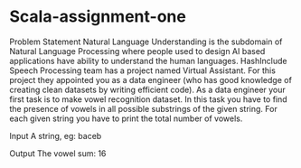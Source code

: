 # Scala-assignment-one


Problem Statement
Natural Language Understanding is the subdomain of Natural Language Processing where people
used to design AI based applications have ability to understand the human languages. HashInclude
Speech Processing team has a project named Virtual Assistant. For this project they appointed you
as a data engineer (who has good knowledge of creating clean datasets by writing efficient code).
As a data engineer your first task is to make vowel recognition dataset. In this task you have to find
the presence of vowels in all possible substrings of the given string. For each given string you have
to print the total number of vowels.

Input
A string, eg: baceb

Output
The vowel sum: 16
